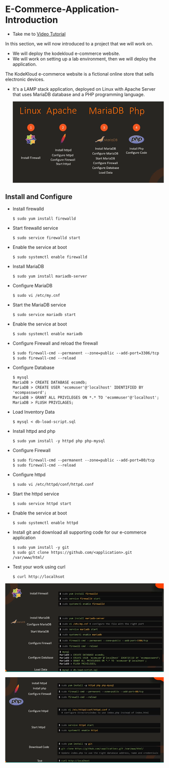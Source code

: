 # E-Commerce-Application-Introduction
  - Take me to [Video Tutorial](https://kodekloud.com/courses/1029419/lectures/22122753)

In this section, we will now introduced to a project that we will work on. 
- We will deploy the kodekloud e-commerce website.
- We will work on setting up a lab environment, then we will deploy the application.

The KodeKloud e-commerce website is a fictional online store that sells electronic devices.
- It's a LAMP stack application, deployed on Linux with Apache Server that uses MariaDB database and a PHP programming language.

  ![ecomm](../../images/ecomm.PNG)
  
## Install and Configure

   - Install firewalld
     ```
     $ sudo yum install firewalld
     ```
   - Start firewalld service
     ```
     $ sudo service firewalld start
     ```
   - Enable the service at boot
     ```
     $ sudo systemctl enable firewalld
     ```
     
   - Install MariaDB
     ```
     $ sudo yum install mariadb-server
     ```
   - Configure MariaDB
     ```
     $ sudo vi /etc/my.cnf 
     ```
   - Start the MariaDB service
     ```
     $ sudo service mariadb start
     ```
   - Enable the service at boot
     ```
     $ sudo systemctl enable mariadb
     ```
   - Configure Firewall and reload the firewall
     ```
     $ sudo firewall-cmd --permanent --zone=public --add-port=3306/tcp
     $ sudo firewall-cmd --reload
     ```
   - Configure Database
     ```
     $ mysql
     MariaDB > CREATE DATABASE ecomdb;
     MariaDB > CREATE USER 'ecomuser'@'localhost' IDENTIFIED BY 'ecompassword';
     MariaDB > GRANT ALL PRIVILEGES ON *.* TO 'ecommuser'@'localhost';
     MariaDB > FLUSH PRIVILAGES;
     ```
   - Load Inventory Data
     ```
     $ mysql < db-load-script.sql
     ```
     
   - Install httpd and php
     ```
     $ sudo yum install -y httpd php php-mysql
     ```
   - Configure Firewall
     ```
     $ sudo firewall-cmd --permanent --zone=public --add-port=80/tcp
     $ sudo firewall-cmd --reload
     ```
   - Configure httpd
     ```
     $ sudo vi /etc/httpd/conf/httpd.conf
     ```
   - Start the httpd service
     ```
     $ sudo service httpd start
     ```
   - Enable the service at boot
     ```
     $ sudo systemctl enable httpd
     ```
   
   - Install git and download all supporting code for our e-commerce application
     ```
     $ sudo yum install -y git
     $ sudo git clone https://github.com/<application>.git /var/www/html/
     ```
     
   - Test your work using curl
     ```
     $ curl http://localhsot
     ```
   
  ![ecomm1](../../images/ecomm1.PNG)
  
  ![ecomm2](../../images/ecomm2.PNG)
  
  



